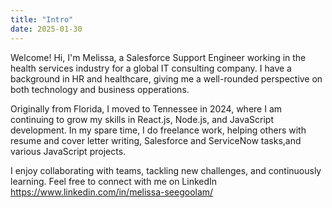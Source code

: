 ```yaml
---
title: "Intro"
date: 2025-01-30
---
```

Welcome! 
Hi, I'm Melissa, a Salesforce Support Engineer working in the health services industry for a global IT consulting company.
I have a background in HR and healthcare, giving me a well-rounded perspective on both technology and business opperations.

Originally from Florida, I moved to Tennessee in 2024, where I am continuing to grow my skills in React.js, Node.js, and JavaScript development.
In my spare time, I do freelance work, helping others with resume and cover letter writing, Salesforce and ServiceNow tasks,and various JavaScript projects.

I enjoy collaborating with teams, tackling new challenges, and continuously learning. 
Feel free to connect with me on LinkedIn https://www.linkedin.com/in/melissa-seegoolam/ 
